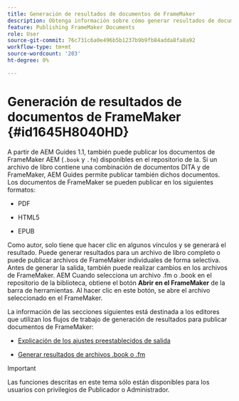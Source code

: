 ```yaml
---
title: Generación de resultados de documentos de FrameMaker
description: Obtenga información sobre cómo generar resultados de documentos de FrameMaker AEM en guías de para publicarlos en formato PDF, HTML 5 y EPUB.
feature: Publishing FrameMaker Documents
role: User
source-git-commit: 76c731c6a0e496b5b1237b9b9fb84adda8fa8a92
workflow-type: tm+mt
source-wordcount: '203'
ht-degree: 0%

---
```


# Generación de resultados de documentos de FrameMaker {#id1645H8040HD}

A partir de AEM Guides 1.1, también puede publicar los documentos de FrameMaker AEM \(`.book` y `.fm`\) disponibles en el repositorio de la. Si un archivo de libro contiene una combinación de documentos DITA y de FrameMaker, AEM Guides permite publicar también dichos documentos. Los documentos de FrameMaker se pueden publicar en los siguientes formatos:

- PDF

- HTML5

- EPUB


Como autor, solo tiene que hacer clic en algunos vínculos y se generará el resultado. Puede generar resultados para un archivo de libro completo o puede publicar archivos de FrameMaker individuales de forma selectiva. Antes de generar la salida, también puede realizar cambios en los archivos de FrameMaker. AEM Cuando selecciona un archivo .fm o .book en el repositorio de la biblioteca, obtiene el botón **Abrir en el FrameMaker** de la barra de herramientas. Al hacer clic en este botón, se abre el archivo seleccionado en el FrameMaker.

La información de las secciones siguientes está destinada a los editores que utilizan los flujos de trabajo de generación de resultados para publicar documentos de FrameMaker:

- [Explicación de los ajustes preestablecidos de salida](fm-output-understand-presets.md#)

- [Generar resultados de archivos .book o .fm](fm-output-generate.md#)

>[!IMPORTANT]
>
> Las funciones descritas en este tema sólo están disponibles para los usuarios con privilegios de Publicador o Administrador.
